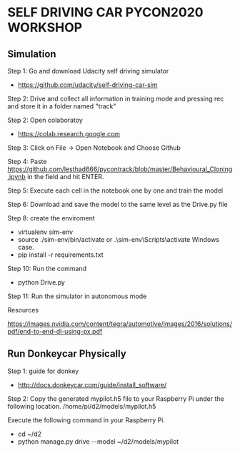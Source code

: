 # SELF DRIVING CAR PYCON2020 WORKSHOP


## Simulation

Step 1: Go and download Udacity self driving simulator

- https://github.com/udacity/self-driving-car-sim

Step 2: Drive and collect all information in training mode and pressing rec and store it in a folder named "track"

Step 2: Open colaboratoy

- https://colab.research.google.com

Step 3: Click on File -> Open Notebook and Choose Github

Step 4: Paste https://github.com/lesthad666/pycontrack/blob/master/Behavioural_Cloning.ipynb in the field and hit ENTER.

Step 5: Execute each cell in the notebook one by one and train the model

Step 6: Download and save the model to the same level as the Drive.py file

Step 8: create the enviroment

- virtualenv sim-env 
- source ./sim-env/bin/activate or .\sim-env\Scripts\activate Windows case.
- pip install -r requirements.txt

Step 10: Run the command

- python Drive.py

Step 11: Run the simulator in autonomous mode

Resources 

https://images.nvidia.com/content/tegra/automotive/images/2016/solutions/pdf/end-to-end-dl-using-px.pdf

## Run Donkeycar Physically

Step 1: guide for donkey
- http://docs.donkeycar.com/guide/install_software/

Step 2: Copy the generated mypilot.h5 file to your Raspberry Pi under the following location. /home/pi/d2/models/mypilot.h5

Execute the following command in your Raspberry Pi.

- cd ~/d2
- python manage.py drive --model ~/d2/models/mypilot
